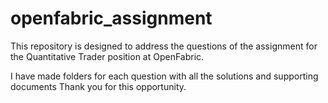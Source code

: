# openfabric_assignment
This repository is designed to address the questions of the assignment for the Quantitative Trader position at OpenFabric.

I have made folders for each question with all the solutions and supporting documents
Thank you for this opportunity.
